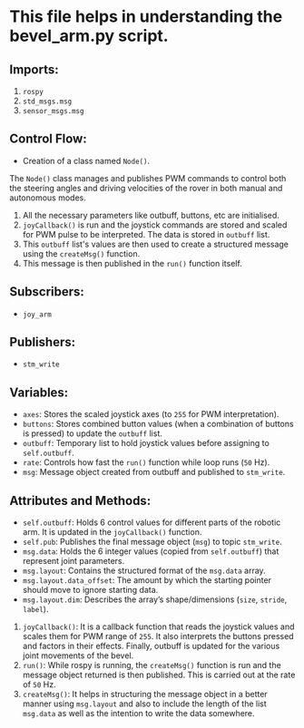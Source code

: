 # This file helps in understanding the bevel_arm.py script.

## Imports:
1. `rospy`
2. `std_msgs.msg`
3. `sensor_msgs.msg`

## Control Flow:
- Creation of a class named `Node()`.

The `Node()` class manages and publishes PWM commands to control both the steering angles and driving velocities of the rover in both manual and autonomous modes.
1. All the necessary parameters like outbuff, buttons, etc are initialised.
2. `joyCallback()` is run and the joystick commands are stored and scaled for PWM pulse to be interpreted. The data is stored in `outbuff` list.
3. This `outbuff` list's values are then used to create a structured message using the `createMsg()` function.
4. This message is then published in the `run()` function itself.

## Subscribers:
- `joy_arm`
## Publishers:
- `stm_write`
## Variables:
- `axes`: Stores the scaled joystick axes (to `255` for PWM interpretation).
- `buttons`: Stores combined button values (when a combination of buttons is pressed) to update the `outbuff` list.
- `outbuff`: Temporary list to hold joystick values before assigning to `self.outbuff`.
- `rate`: Controls how fast the `run()` function while loop runs (`50` Hz).
- `msg`: Message object created from outbuff and published to `stm_write`.
## Attributes and Methods:
- `self.outbuff`: Holds 6 control values for different parts of the robotic arm. It is updated in the `joyCallback()` function.
- `self.pub`: Publishes the final message object (`msg`) to topic `stm_write`.
- `msg.data`: Holds the 6 integer values (copied from `self.outbuff`) that represent joint parameters.
- `msg.layout`: Contains the structured format of the `msg.data` array.
- `msg.layout.data_offset`: The amount by which the starting pointer should move to ignore starting data.
- `msg.layout.dim`: Describes the array’s shape/dimensions (`size`, `stride`, `label`).
1. `joyCallback()`: It is a callback function that reads the joystick values and scales them for PWM range of `255`. It also interprets the buttons pressed and factors in their effects. Finally, outbuff is updated for the various joint movements of the bevel.
2. `run()`: While rospy is running, the `createMsg()` function is run and the message object returned is then published. This is carried out at the rate of `50` Hz.
3. `createMsg()`: It helps in structuring the message object in a better manner using `msg.layout` and also to include the length of the list `msg.data` as well as the intention to write the data somewhere.

